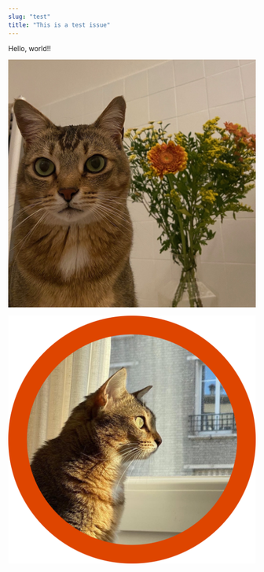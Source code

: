 ```yaml
---
slug: "test"
title: "This is a test issue"
---
```



Hello, world!!

![IMG_8640](./216828317-f11b77f7-c2cf-4488-af17-9172390b0e32.JPG "Sorok with flowers")

![DSCF4745 6 (1)](./216828324-93d7c7ca-860a-4d01-b5ff-4f484789e524.png "Sorok looking out the window")